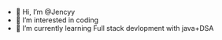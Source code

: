 - 👋 Hi, I’m @Jencyy
- 👀 I’m interested in coding
- 🌱 I’m currently learning Full stack devlopment with java+DSA

<!---
Jencyy/Jencyy is a ✨ special ✨ repository because its `README.md` (this file) appears on your GitHub profile.
You can click the Preview link to take a look at your changes.
--->
